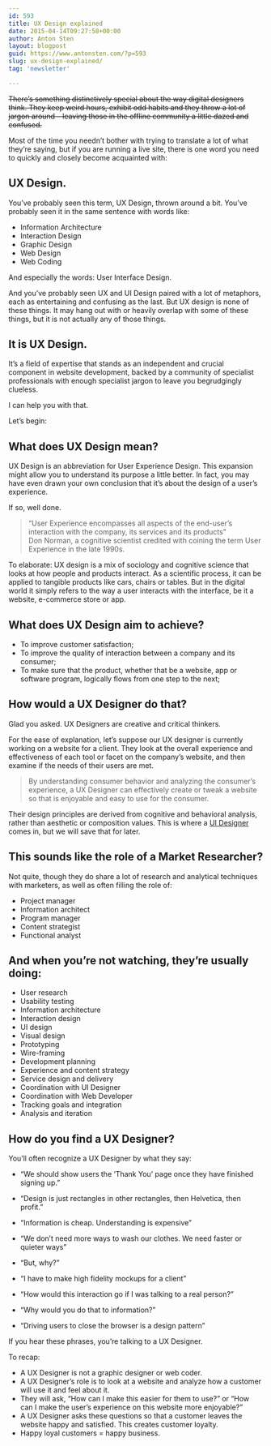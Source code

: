 ```yaml
---
id: 593
title: UX Design explained
date: 2015-04-14T09:27:58+00:00
author: Anton Sten
layout: blogpost
guid: https://www.antonsten.com/?p=593
slug: ux-design-explained/
tag: 'newsletter'

---
```

~~There’s something distinctively special about the way digital designers think. They keep weird hours, exhibit odd habits and they throw a lot of jargon around – leaving those in the offline community a little dazed and confused.~~

Most of the time you needn’t bother with trying to translate a lot of what they’re saying, but if you are running a live site, there is one word you need to quickly and closely become acquainted with:

## UX Design.

You’ve probably seen this term, UX Design, thrown around a bit. You’ve probably seen it in the same sentence with words like:
- Information Architecture
- Interaction Design
- Graphic Design
- Web Design
- Web Coding

And especially the words: User Interface Design.

And you’ve probably seen UX and UI Design paired with a lot of metaphors, each as entertaining and confusing as the last. But UX design is none of these things. It may hang out with or heavily overlap with some of these things, but it is not actually any of those things.

## It is UX Design.

It’s a field of expertise that stands as an independent and crucial component in website development, backed by a community of specialist professionals with enough specialist jargon to leave you begrudgingly clueless.

I can help you with that.

Let’s begin:

## What does UX Design mean?

UX Design is an abbreviation for User Experience Design. This expansion might allow you to understand its purpose a little better. In fact, you may have even drawn your own conclusion that it’s about the design of a user’s experience.

If so, well done.

>“User Experience encompasses all aspects of the end-user’s interaction with the company, its services and its products”<br>Don Norman, a cognitive scientist credited with coining the term User Experience in the late 1990s.

To elaborate: UX design is a mix of sociology and cognitive science that looks at how people and products interact. As a scientific process, it can be applied to tangible products like cars, chairs or tables. But in the digital world it simply refers to the way a user interacts with the interface, be it a website, e-commerce store or app.

## What does UX Design aim to achieve?

- To improve customer satisfaction;
- To improve the quality of interaction between a company and its consumer;
- To make sure that the product, whether that be a website, app or software program, logically flows from one step to the next;

## How would a UX Designer do that?

Glad you asked. UX Designers are creative and critical thinkers.

For the ease of explanation, let’s suppose our UX designer is currently working on a website for a client. They look at the overall experience and effectiveness of each tool or facet on the company’s website, and then examine if the needs of their users are met.

>By understanding consumer behavior and analyzing the consumer’s experience, a UX Designer can effectively create or tweak a website so that is enjoyable and easy to use for the consumer.

Their design principles are derived from cognitive and behavioral analysis, rather than aesthetic or composition values. This is where a [UI Designer](https://www.antonsten.com/lost-in-an-online-world-understanding-ui-design/ "Lost in an online world: Understanding UI Design") comes in, but we will save that for later.

## This sounds like the role of a Market Researcher?

Not quite, though they do share a lot of research and analytical techniques with marketers, as well as often filling the role of:

- Project manager
- Information architect
- Program manager
- Content strategist
- Functional analyst

## And when you’re not watching, they’re usually doing:

  * User research
  * Usability testing
  * Information architecture
  * Interaction design
  * UI design
  * Visual design
  * Prototyping
  * Wire-framing
  * Development planning
  * Experience and content strategy
  * Service design and delivery
  * Coordination with UI Designer
  * Coordination with Web Developer
  * Tracking goals and integration
  * Analysis and iteration

## How do you find a UX Designer?

You’ll often recognize a UX Designer by what they say:

- &#8220;We should show users the &#8216;Thank You&#8217; page once they have finished signing up.&#8221;

- “Design is just rectangles in other rectangles, then Helvetica, then profit.”

- “Information is cheap. Understanding is expensive”

- “We don’t need more ways to wash our clothes. We need faster or quieter ways”

- “But, why?”

- “I have to make high fidelity mockups for a client”

- “How would this interaction go if I was talking to a real person?”

- “Why would you do that to information?”

- “Driving users to close the browser is a design pattern”

If you hear these phrases, you’re talking to a UX Designer.

To recap:

- A UX Designer is not a graphic designer or web coder.
- A UX Designer’s role is to look at a website and analyze how a customer will use it and feel about it.
- They will ask, “How can I make this easier for them to use?” or “How can I make the user’s experience on this website more enjoyable?”
- A UX Designer asks these questions so that a customer leaves the website happy and satisfied. This creates customer loyalty.
- Happy loyal customers = happy business.

